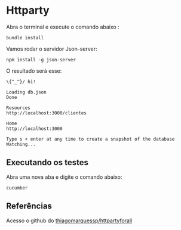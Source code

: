 #  Httparty

Abra o terminal e execute o comando abaixo :
```
bundle install      
```

Vamos rodar o servidor Json-server:

```
npm install -g json-server
```
O resultado será esse: 
```
\{^_^}/ hi!

Loading db.json
Done

Resources
http://localhost:3000/clientes

Home
http://localhost:3000

Type s + enter at any time to create a snapshot of the database
Watching...

```

## Executando os testes

Abra uma nova aba e digite o comando abaixo:

```
cucumber
```

## Referências
Acesso o github do <a href="https://github.com/danilopolicarpos/Appium-android">thiagomarquessp/httpartyforall</a>